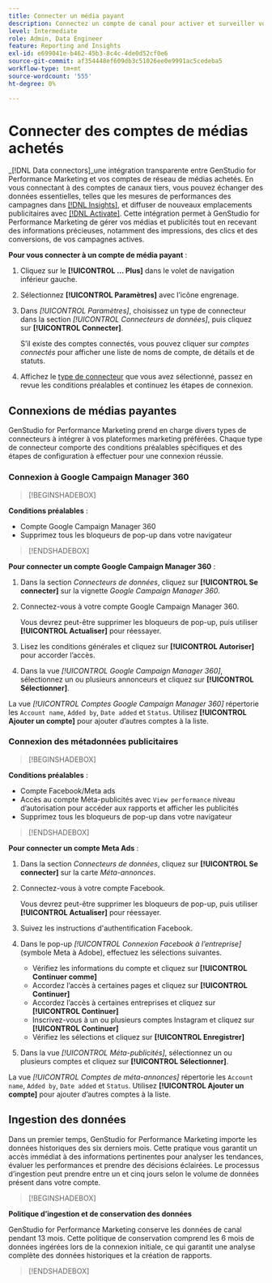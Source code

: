 ```yaml
---
title: Connecter un média payant
description: Connectez un compte de canal pour activer et surveiller vos publicités et médias avec Adobe GenStudio for Performance Marketing.
level: Intermediate
role: Admin, Data Engineer
feature: Reporting and Insights
exl-id: e699041e-b462-45b3-8c4c-4de0d52cf0e6
source-git-commit: af354448ef609db3c51026ee0e9991ac5cedeba5
workflow-type: tm+mt
source-wordcount: '555'
ht-degree: 0%

---
```


# Connecter des comptes de médias achetés

_[!DNL Data connectors]_une intégration transparente entre GenStudio for Performance Marketing et vos comptes de réseau de médias achetés. En vous connectant à des comptes de canaux tiers, vous pouvez échanger des données essentielles, telles que les mesures de performances des campagnes dans [[!DNL Insights]](/help/user-guide/insights/overview.md), et diffuser de nouveaux emplacements publicitaires avec [[!DNL Activate]](/help/user-guide/activation/overview.md). Cette intégration permet à GenStudio for Performance Marketing de gérer vos médias et publicités tout en recevant des informations précieuses, notamment des impressions, des clics et des conversions, de vos campagnes actives.

**Pour vous connecter à un compte de média payant** :

1. Cliquez sur le **[!UICONTROL ... Plus]** dans le volet de navigation inférieur gauche.

1. Sélectionnez **[!UICONTROL Paramètres]** avec l’icône engrenage.

1. Dans _[!UICONTROL Paramètres]_, choisissez un type de connecteur dans la section _[!UICONTROL Connecteurs de données]_, puis cliquez sur **[!UICONTROL Connecter]**.

   S’il existe des comptes connectés, vous pouvez cliquer sur _comptes connectés_ pour afficher une liste de noms de compte, de détails et de statuts.

1. Affichez le [type de connecteur](#connector-types) que vous avez sélectionné, passez en revue les conditions préalables et continuez les étapes de connexion.

## Connexions de médias payantes

GenStudio for Performance Marketing prend en charge divers types de connecteurs à intégrer à vos plateformes marketing préférées. Chaque type de connecteur comporte des conditions préalables spécifiques et des étapes de configuration à effectuer pour une connexion réussie.

### Connexion à Google Campaign Manager 360

>[!BEGINSHADEBOX]

**Conditions préalables** :

- Compte Google Campaign Manager 360
- Supprimez tous les bloqueurs de pop-up dans votre navigateur

>[!ENDSHADEBOX]

**Pour connecter un compte Google Campaign Manager 360** :

1. Dans la section _Connecteurs de données_, cliquez sur **[!UICONTROL Se connecter]** sur la vignette _Google Campaign Manager 360_.

1. Connectez-vous à votre compte Google Campaign Manager 360.

   Vous devrez peut-être supprimer les bloqueurs de pop-up, puis utiliser **[!UICONTROL Actualiser]** pour réessayer.

1. Lisez les conditions générales et cliquez sur **[!UICONTROL Autoriser]** pour accorder l’accès.

1. Dans la vue _[!UICONTROL Google Campaign Manager 360]_, sélectionnez un ou plusieurs annonceurs et cliquez sur **[!UICONTROL Sélectionner]**.

La vue _[!UICONTROL Comptes Google Campaign Manager 360]_ répertorie les `Account name`, `Added by`, `Date added` et `Status`. Utilisez **[!UICONTROL Ajouter un compte]** pour ajouter d’autres comptes à la liste.

### Connexion des métadonnées publicitaires

>[!BEGINSHADEBOX]

**Conditions préalables** :

- Compte Facebook/Meta ads
- Accès au compte Méta-publicités avec `View performance` niveau d’autorisation pour accéder aux rapports et afficher les publicités
- Supprimez tous les bloqueurs de pop-up dans votre navigateur

>[!ENDSHADEBOX]

**Pour connecter un compte Meta Ads** :

1. Dans la section _Connecteurs de données_, cliquez sur **[!UICONTROL Se connecter]** sur la carte _Méta-annonces_.

1. Connectez-vous à votre compte Facebook.

   Vous devrez peut-être supprimer les bloqueurs de pop-up, puis utiliser **[!UICONTROL Actualiser]** pour réessayer.

1. Suivez les instructions d&#39;authentification Facebook.

1. Dans le pop-up _[!UICONTROL Connexion Facebook à l’entreprise]_ (symbole Meta à Adobe), effectuez les sélections suivantes.

   - Vérifiez les informations du compte et cliquez sur **[!UICONTROL Continuer comme]**
   - Accordez l’accès à certaines pages et cliquez sur **[!UICONTROL Continuer]**
   - Accordez l’accès à certaines entreprises et cliquez sur **[!UICONTROL Continuer]**
   - Inscrivez-vous à un ou plusieurs comptes Instagram et cliquez sur **[!UICONTROL Continuer]**
   - Vérifiez les sélections et cliquez sur **[!UICONTROL Enregistrer]**

1. Dans la vue _[!UICONTROL Méta-publicités]_, sélectionnez un ou plusieurs comptes et cliquez sur **[!UICONTROL Sélectionner]**.

La vue _[!UICONTROL Comptes de méta-annonces]_ répertorie les `Account name`, `Added by`, `Date added` et `Status`. Utilisez **[!UICONTROL Ajouter un compte]** pour ajouter d’autres comptes à la liste.

## Ingestion des données

Dans un premier temps, GenStudio for Performance Marketing importe les données historiques des six derniers mois. Cette pratique vous garantit un accès immédiat à des informations pertinentes pour analyser les tendances, évaluer les performances et prendre des décisions éclairées. Le processus d’ingestion peut prendre entre un et cinq jours selon le volume de données présent dans votre compte.

>[!BEGINSHADEBOX]

**Politique d’ingestion et de conservation des données**

GenStudio for Performance Marketing conserve les données de canal pendant 13 mois. Cette politique de conservation comprend les 6 mois de données ingérées lors de la connexion initiale, ce qui garantit une analyse complète des données historiques et la création de rapports.

>[!ENDSHADEBOX]
